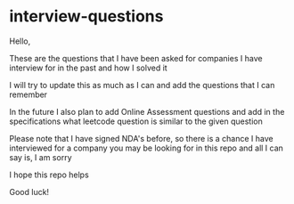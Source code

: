# interview-questions

Hello,

These are the questions that I have been asked for companies I have interview for in the past and how I solved it 

I will try to update this as much as I can and add the questions that I can remember

In the future I also plan to add Online Assessment questions and add in the specifications what leetcode question is similar to the given question

Please note that I have signed NDA's before, so there is a chance I have interviewed for a company you may be looking for in this repo and all I can say is, I am sorry

I hope this repo helps

Good luck!